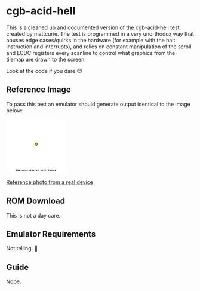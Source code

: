 # cgb-acid-hell
This is a cleaned up and documented version of the cgb-acid-hell test created by mattcurie. The test
is programmed in a very unorthodox way that abuses edge cases/quirks in the hardware (for example with
the halt instruction and interrupts), and relies on constant manipulation of the scroll and LCDC registers
every scanline to control what graphics from the tilemap are drawn to the screen.

Look at the code if you dare 😈

## Reference Image
To pass this test an emulator should generate output identical to the image below:

![reference image](img/reference.png)

[Reference photo from a real device](https://github.com/mattcurrie/cgb-acid-hell/raw/main/img/photo.jpg)

## ROM Download
This is not a day care.

## Emulator Requirements
Not telling. 🤫

## Guide
Nope.
